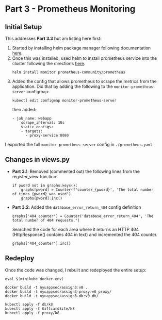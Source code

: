 # Part 3 - Prometheus Monitoring
## Initial Setup 
This addresses <b>Part 3.3</b> but am listing here first:
1. Started by installing helm package manager following documentation <a href="https://helm.sh/docs/intro/install/">here</a>. 
2. Once this was installed, used helm to install prometheus service into the cluster following the directions <a href="https://artifacthub.io/packages/helm/prometheus-community/prometheus">here</a>.
    ```
    helm install monitor prometheus-community/prometheus
    ```
3. Added the config that allows prometheus to scrape the metrics from the application. Did that by adding the following to the <code>monitor-prometheus-server</code> configmap:
    ```
    kubectl edit configmap monitor-prometheus-server
    ```
    then added:
    ```
    - job_name: webapp
        scrape_interval: 10s
        static_configs:
        - targets:
          - proxy-service:8080
    ```
I exported the full <code>monitor-prometheus-server</code> config in <code>./prometheus.yaml</code>.

## Changes in views.py
- <b>Part 3.1</b>: Removed (commented out) the following lines from the register_view function:
    ```
    if pword not in graphs.keys():
        graphs[pword] = Counter(f'counter_{pword}', 'The total number of times {pword} was used')
        graphs[pword].inc()
    ```

- <b>Part 3.2</b>: Added the <code>database_error_return_404</code> config definition
    ```
    graphs['404_counter'] = Counter('database_error_return_404', 'The total number of 404 requests.')
    ```

    Searched the code for each area where it returns an HTTP 404 (HttpResponse() contains 404 in text) and incremented the 404 counter.
    ```
    graphs['404_counter'].inc()
    ```

## Redeploy
Once the code was changed, I rebuilt and redeployed the entire setup:
```
eval $(minikube docker-env)

docker build -t nyuappsec/assign3:v0 .
docker build -t nyuappsec/assign3-proxy:v0 proxy/
docker build -t nyuappsec/assign3-db:v0 db/

kubectl apply -f db/k8
kubectl apply -f GiftcardSite/k8
kubectl apply -f proxy/k8
```
